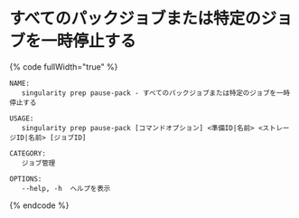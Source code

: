 # すべてのパックジョブまたは特定のジョブを一時停止する

{% code fullWidth="true" %}
```
NAME:
   singularity prep pause-pack - すべてのパックジョブまたは特定のジョブを一時停止する

USAGE:
   singularity prep pause-pack [コマンドオプション] <準備ID|名前> <ストレージID|名前> [ジョブID]

CATEGORY:
   ジョブ管理

OPTIONS:
   --help, -h  ヘルプを表示
```
{% endcode %}